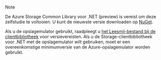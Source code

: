 > [!NOTE]
> De Azure Storage Common Library voor .NET (preview) is vereist om deze zelfstudie te voltooien. U kunt de nieuwste versie downloaden op [NuGet](https://www.nuget.org/packages/Microsoft.Azure.Storage.Common/).
> 
> Als u de opslagemulator gebruikt, raadpleegt u [het Leesmij-bestand bij de clientbibliotheek](https://github.com/Azure/azure-storage-net/blob/master/README.md) voor versievereisten. Als u de Storage-clientbibliotheek voor .NET met de opslagemulator wilt gebruiken, moet er een overeenkomstige minimumversie van de Azure-opslagemulator worden gebruikt.
> 
> 

